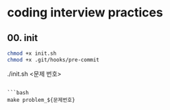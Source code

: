 # coding interview practices

## 00. init
```bash
chmod +x init.sh
chmod +x .git/hooks/pre-commit
```
./init.sh <문제 번호>
```

```bash
make problem_${문제번호}
```
